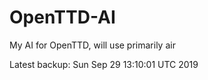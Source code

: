 # OpenTTD-AI
My AI for OpenTTD, will use primarily air

Latest backup: Sun Sep 29 13:10:01 UTC 2019
